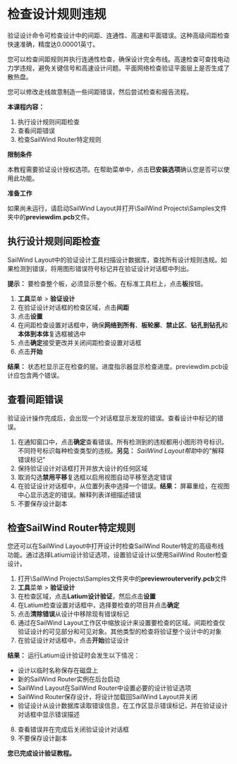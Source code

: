 # 检查设计规则违规

验证设计命令可检查设计中的间距、连通性、高速和平面错误。这种高级间距检查快速准确，精度达0.00001英寸。

您可以检查间距规则并执行连通性检查，确保设计完全布线。高速检查可查找电动力学违规，避免关键信号和高速设计问题。平面网络检查验证平面层上是否生成了散热盘。

您可以修改走线故意制造一些间距错误，然后尝试检查和报告流程。

**本课程内容：**

1. 执行设计规则间距检查
2. 查看间距错误
3. 检查SailWind Router特定规则

**限制条件**

本教程需要验证设计授权选项。在帮助菜单中，点击**已安装选项**确认您是否可以使用此功能。

**准备工作**

如果尚未运行，请启动SailWind Layout并打开\SailWind Projects\Samples文件夹中的**previewdim.pcb**文件。

## 执行设计规则间距检查

SailWind Layout中的验证设计工具扫描设计数据库，查找所有设计规则违规。如果检测到错误，将用图形错误符号标记并在验证设计对话框中列出。

**提示：** 要检查整个板，必须显示整个板。在标准工具栏上，点击**板**按钮。

1. **工具**菜单 > **验证设计**
2. 在验证设计对话框的检查区域，点击**间距**
3. 点击**设置**
4. 在间距检查设置对话框中，确保**网络到所有**、**板轮廓**、**禁止区**、**钻孔到钻孔**和**本体到本体**复选框被选中
5. 点击**确定**接受更改并关闭间距检查设置对话框
6. 点击**开始**

**结果：** 状态栏显示正在检查的层。进度指示器显示检查进度。previewdim.pcb设计应包含两个错误。

## 查看间距错误

验证设计操作完成后，会出现一个对话框显示发现的错误。查看设计中标记的错误。

1. 在通知窗口中，点击**确定**查看错误。所有检测到的违规都用小图形符号标识。不同符号标识每种检查类型的违规。**另见：** *SailWind Layout帮助*中的"解释错误标记"
2. 保持验证设计对话框打开并放大设计的任何区域
3. 取消勾选**禁用平移**复选框以启用视图自动平移至选定错误
4. 在验证设计对话框中，从位置列表中选择一个错误。**结果：** 屏幕重绘，在视图中心显示选定的错误。解释列表详细描述错误
5. 不要保存设计副本

## 检查SailWind Router特定规则

您还可以在SailWind Layout中打开设计时检查SailWind Router特定的高级布线功能。通过选择Latium设计验证选项，设置验证设计以使用SailWind Router检查设计。

1. 打开\SailWind Projects\Samples文件夹中的**previewrouterverify.pcb**文件
2. **工具**菜单 > **验证设计**
3. 在检查区域，点击**Latium设计验证**，然后点击**设置**
4. 在Latium检查设置对话框中，选择要检查的项目并点击**确定**
5. 点击**清除错误**从设计中移除现有错误标记
6. 通过在SailWind Layout工作区中缩放设计来设置要检查的区域。间距检查仅验证设计的可见部分和可见对象。其他类型的检查将验证整个设计中的对象
7. 在验证设计对话框中，点击**开始**验证设计

**结果：** 运行Latium设计验证时会发生以下情况：

- 设计以临时名称保存在磁盘上
- 新的SailWind Router实例在后台启动
- SailWind Layout在SailWind Router中设置必要的设计验证选项
- SailWind Router保存设计，将设计加载回SailWind Layout并关闭
- 验证设计从设计数据库读取错误信息，在工作区显示错误标记，并在验证设计对话框中显示错误描述

8. 查看错误并在完成后关闭验证设计对话框
9. 不要保存设计副本

**您已完成设计验证教程。**